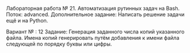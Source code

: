 Лабораторная работа № 21. Автоматизация рутинных задач на Bash.
Поток: advanced.
Дополнительное задание: Написать решение задачи ещё и на Python.

Вариант № : 12
Задание:  Генерация заданного числа копий указанного файла. Имена копий генерировать путём добавления к имени файла следующей по порядку буквы или цифры.







